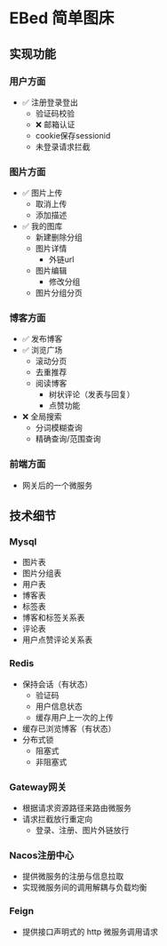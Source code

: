 # EBed 简单图床
## 实现功能
### 用户方面
- ✅ 注册登录登出
  - 验证码校验
  - ❌ 邮箱认证
  - cookie保存sessionid
  - 未登录请求拦截
### 图片方面
- ✅ 图片上传
  - 取消上传
  - 添加描述
- ✅ 我的图库
  - 新建删除分组
  - 图片详情
    - 外链url
  - 图片编辑
    - 修改分组
  - 图片分组分页
### 博客方面
- ✅ 发布博客
- ✅ 浏览广场
  - 滚动分页
  - 去重推荐
  - 阅读博客
    - 树状评论（发表与回复）
    - 点赞功能
- ❌ 全局搜索
  - 分词模糊查询
  - 精确查询/范围查询
### 前端方面
- 网关后的一个微服务
## 技术细节
### Mysql
- 图片表
- 图片分组表
- 用户表
- 博客表
- 标签表
- 博客和标签关系表
- 评论表
- 用户点赞评论关系表
### Redis
- 保持会话（有状态）
  - 验证码
  - 用户信息状态
  - 缓存用户上一次的上传
- 缓存已浏览博客（有状态）
- 分布式锁
  - 阻塞式
  - 非阻塞式
### Gateway网关
- 根据请求资源路径来路由微服务
- 请求拦截放行重定向
  - 登录、注册、图片外链放行
### Nacos注册中心
- 提供微服务的注册与信息拉取
- 实现微服务间的调用解耦与负载均衡
### Feign
- 提供接口声明式的 http 微服务调用请求

  